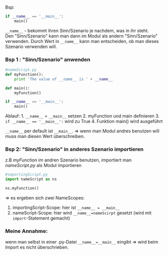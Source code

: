 Bsp:
```python
if __name__ == '__main__':
    main()
```

`__name__` - bekommt ihren Sinn/Szenario je nachdem, was in ihr steht.  
Den "Sinn/Szenario" kann man dann im Modul als andern "Sinn/Szenario" verwenden. Durch Wert in `__name__` kann man entscheiden, ob man dieses Szenario verwenden will.  
### Bsp 1 : "Sinn/Szenario" anwenden
```python
#nameScript.py
def myFunction():
    print 'The value of __name__ is ' + __name__

def main():
    myFunction()

if __name__ == '__main__':
    main()
```
Ablauf:
    1. `__name__` = `__main__` setzen
    2. myFunction und main definieren
    3. `if __name__ == '__main__':` wird zu True
    4. Funktion main() wird ausgeführt

`__name__` per default ist `__main__`. => wenn man Modul andres benutzen will muss man diesen Wert überschreiben.

### Bsp 2: "Sinn/Szenario" in anderes Szenario importieren
z.B *myFunction* im andren Szenario benutzen, importiert man *nameScript.py* als Modul importieren
```python
#importingScript.py
import nameScript as ns

ns.myFunction()
```
=> es ergeben sich zwei NameScopes:
1. importingScript-Scope: hier ist `__name__ = __main__`
2. nameScript-Scope: hier wird `__name__=nameScirpt` gesetzt (wird mit `import`-Statement gemacht)

### Meine Annahme:
wenn man selbst in einer .py-Datei `__name__=__main__` eingibt => wird beim Import es nicht überschrieben.